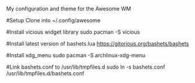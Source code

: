 My configuration and theme for the Awesome WM

#Setup
Clone into ~/.config/awesome

#Install vicious widget library
sudo pacman -S vicious

#Install latest version of bashets.lua
https://gitorious.org/bashets/bashets

#Install xdg_menu
sudo pacman -S archlinux-xdg-menu

#Link bashets.conf to /usr/lib/tmpfiles.d
sudo ln -s bashets.conf /usr/lib/tmpfiles.d/bashets.conf
